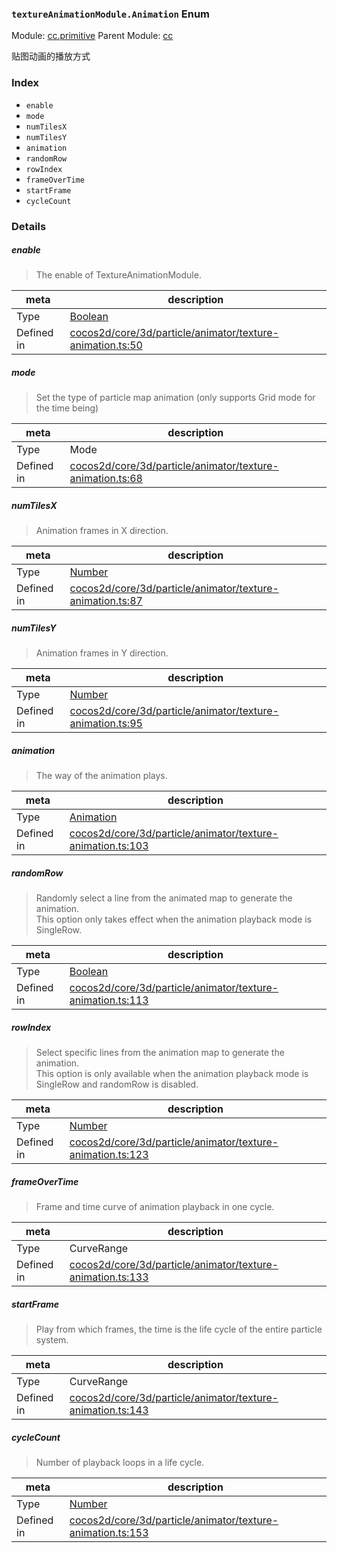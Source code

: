 ### `textureAnimationModule.Animation` Enum



Module: [cc.primitive](../modules/cc.primitive.md)
Parent Module: [cc](../modules/cc.md)


贴图动画的播放方式


### Index
  - `enable`
  - `mode`
  - `numTilesX`
  - `numTilesY`
  - `animation`
  - `randomRow`
  - `rowIndex`
  - `frameOverTime`
  - `startFrame`
  - `cycleCount`

### Details


##### enable

> The enable of TextureAnimationModule.

| meta | description |
|------|-------------|
| Type | <a href="https://developer.mozilla.org/en/JavaScript/Reference/Global_Objects/Boolean" class="crosslink external" target="_blank">Boolean</a> |
| Defined in | [cocos2d/core/3d/particle/animator/texture-animation.ts:50](https://github.com/cocos-creator/engine/blob/33d0b730a5a6ed8ad09bd24f16c009cf509ff90b/cocos2d/core/3d/particle/animator/texture-animation.ts#L50) |



##### mode

> Set the type of particle map animation (only supports Grid mode for the time being)

| meta | description |
|------|-------------|
| Type | Mode |
| Defined in | [cocos2d/core/3d/particle/animator/texture-animation.ts:68](https://github.com/cocos-creator/engine/blob/33d0b730a5a6ed8ad09bd24f16c009cf509ff90b/cocos2d/core/3d/particle/animator/texture-animation.ts#L68) |



##### numTilesX

> Animation frames in X direction.

| meta | description |
|------|-------------|
| Type | <a href="https://developer.mozilla.org/en/JavaScript/Reference/Global_Objects/Number" class="crosslink external" target="_blank">Number</a> |
| Defined in | [cocos2d/core/3d/particle/animator/texture-animation.ts:87](https://github.com/cocos-creator/engine/blob/33d0b730a5a6ed8ad09bd24f16c009cf509ff90b/cocos2d/core/3d/particle/animator/texture-animation.ts#L87) |



##### numTilesY

> Animation frames in Y direction.

| meta | description |
|------|-------------|
| Type | <a href="https://developer.mozilla.org/en/JavaScript/Reference/Global_Objects/Number" class="crosslink external" target="_blank">Number</a> |
| Defined in | [cocos2d/core/3d/particle/animator/texture-animation.ts:95](https://github.com/cocos-creator/engine/blob/33d0b730a5a6ed8ad09bd24f16c009cf509ff90b/cocos2d/core/3d/particle/animator/texture-animation.ts#L95) |



##### animation

> The way of the animation plays.

| meta | description |
|------|-------------|
| Type | <a href="../classes/Animation.html" class="crosslink">Animation</a> |
| Defined in | [cocos2d/core/3d/particle/animator/texture-animation.ts:103](https://github.com/cocos-creator/engine/blob/33d0b730a5a6ed8ad09bd24f16c009cf509ff90b/cocos2d/core/3d/particle/animator/texture-animation.ts#L103) |



##### randomRow

> Randomly select a line from the animated map to generate the animation. <br>
This option only takes effect when the animation playback mode is SingleRow.

| meta | description |
|------|-------------|
| Type | <a href="https://developer.mozilla.org/en/JavaScript/Reference/Global_Objects/Boolean" class="crosslink external" target="_blank">Boolean</a> |
| Defined in | [cocos2d/core/3d/particle/animator/texture-animation.ts:113](https://github.com/cocos-creator/engine/blob/33d0b730a5a6ed8ad09bd24f16c009cf509ff90b/cocos2d/core/3d/particle/animator/texture-animation.ts#L113) |



##### rowIndex

> Select specific lines from the animation map to generate the animation. <br>
This option is only available when the animation playback mode is SingleRow and randomRow is disabled.

| meta | description |
|------|-------------|
| Type | <a href="https://developer.mozilla.org/en/JavaScript/Reference/Global_Objects/Number" class="crosslink external" target="_blank">Number</a> |
| Defined in | [cocos2d/core/3d/particle/animator/texture-animation.ts:123](https://github.com/cocos-creator/engine/blob/33d0b730a5a6ed8ad09bd24f16c009cf509ff90b/cocos2d/core/3d/particle/animator/texture-animation.ts#L123) |



##### frameOverTime

> Frame and time curve of animation playback in one cycle.

| meta | description |
|------|-------------|
| Type | CurveRange |
| Defined in | [cocos2d/core/3d/particle/animator/texture-animation.ts:133](https://github.com/cocos-creator/engine/blob/33d0b730a5a6ed8ad09bd24f16c009cf509ff90b/cocos2d/core/3d/particle/animator/texture-animation.ts#L133) |



##### startFrame

> Play from which frames, the time is the life cycle of the entire particle system.

| meta | description |
|------|-------------|
| Type | CurveRange |
| Defined in | [cocos2d/core/3d/particle/animator/texture-animation.ts:143](https://github.com/cocos-creator/engine/blob/33d0b730a5a6ed8ad09bd24f16c009cf509ff90b/cocos2d/core/3d/particle/animator/texture-animation.ts#L143) |



##### cycleCount

> Number of playback loops in a life cycle.

| meta | description |
|------|-------------|
| Type | <a href="https://developer.mozilla.org/en/JavaScript/Reference/Global_Objects/Number" class="crosslink external" target="_blank">Number</a> |
| Defined in | [cocos2d/core/3d/particle/animator/texture-animation.ts:153](https://github.com/cocos-creator/engine/blob/33d0b730a5a6ed8ad09bd24f16c009cf509ff90b/cocos2d/core/3d/particle/animator/texture-animation.ts#L153) |


